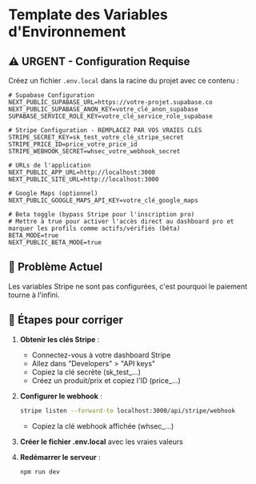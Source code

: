 # Template des Variables d'Environnement

## ⚠️ URGENT - Configuration Requise

Créez un fichier `.env.local` dans la racine du projet avec ce contenu :

```env
# Supabase Configuration
NEXT_PUBLIC_SUPABASE_URL=https://votre-projet.supabase.co
NEXT_PUBLIC_SUPABASE_ANON_KEY=votre_clé_anon_supabase
SUPABASE_SERVICE_ROLE_KEY=votre_clé_service_role_supabase

# Stripe Configuration - REMPLACEZ PAR VOS VRAIES CLÉS
STRIPE_SECRET_KEY=sk_test_votre_clé_stripe_secret
STRIPE_PRICE_ID=price_votre_price_id
STRIPE_WEBHOOK_SECRET=whsec_votre_webhook_secret

# URLs de l'application
NEXT_PUBLIC_APP_URL=http://localhost:3000
NEXT_PUBLIC_SITE_URL=http://localhost:3000

# Google Maps (optionnel)
NEXT_PUBLIC_GOOGLE_MAPS_API_KEY=votre_clé_google_maps

# Beta toggle (bypass Stripe pour l'inscription pro)
# Mettre à true pour activer l'accès direct au dashboard pro et marquer les profils comme actifs/vérifiés (bêta)
BETA_MODE=true
NEXT_PUBLIC_BETA_MODE=true
```

## 🚨 Problème Actuel
Les variables Stripe ne sont pas configurées, c'est pourquoi le paiement tourne à l'infini.

## 🔧 Étapes pour corriger

1. **Obtenir les clés Stripe** :
   - Connectez-vous à votre dashboard Stripe
   - Allez dans "Developers" > "API keys"
   - Copiez la clé secrète (sk_test_...)
   - Créez un produit/prix et copiez l'ID (price_...)

2. **Configurer le webhook** :
   ```bash
   stripe listen --forward-to localhost:3000/api/stripe/webhook
   ```
   - Copiez la clé webhook affichée (whsec_...)

3. **Créer le fichier .env.local** avec les vraies valeurs

4. **Redémarrer le serveur** :
   ```bash
   npm run dev
   ```

